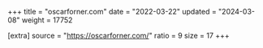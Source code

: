 +++
title = "oscarforner.com"
date = "2022-03-22"
updated = "2024-03-08"
weight = 17752

[extra]
source = "https://oscarforner.com/"
ratio = 9
size = 17
+++
